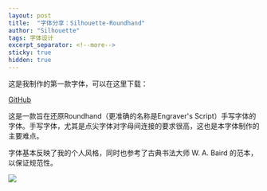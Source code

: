 ```yaml
---
layout: post
title:  "字体分享：Silhouette-Roundhand"
author: "Silhouette"
tags: 字体设计
excerpt_separator: <!--more-->
sticky: true
hidden: true
---
```


这是我制作的第一款字体，可以在这里下载：

[GitHub](https://github.com/sil-z/Silhouette-Roundhand)

这是一款旨在还原Roundhand（更准确的名称是Engraver's Script）手写字体的字体。手写字体，尤其是点尖字体对字母间连接的要求很高，这也是本字体制作的主要难点。

字体基本反映了我的个人风格，同时也参考了古典书法大师 W. A. Baird 的范本，以保证规范性。

<img src="/assets/images/2025-06-10-字体分享：Silhouette-Roundhand.png">